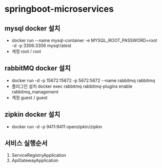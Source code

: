 # springboot-microservices

## mysql docker 설치
- docker run --name mysql-container -e MYSQL_ROOT_PASSWORD=root -d -p 3306:3306 mysql:latest
- 계정 root / root
## rabbitMQ docker 설치
- docker run -d -p 15672:15672 -p 5672:5672 --name rabbitmq rabbitmq
- 플러그인 설치 docker exec rabbitmq rabbitmq-plugins enable rabbitmq_management
- 계정 guest / guest
## zipkin docker 설치
- docker run -d -p 9411:9411 openzipkin/zipkin
## 서비스 실행순서
1. ServiceRegistryApplication
2. ApiGatewayApplication
